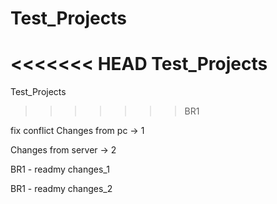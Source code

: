# Test_Projects
<<<<<<< HEAD
Test_Projects 
=======
Test_Projects
>>>>>>> BR1

fix conflict
Changes from pc -> 1

Changes from server -> 2

BR1 - readmy changes_1

BR1 - readmy changes_2
